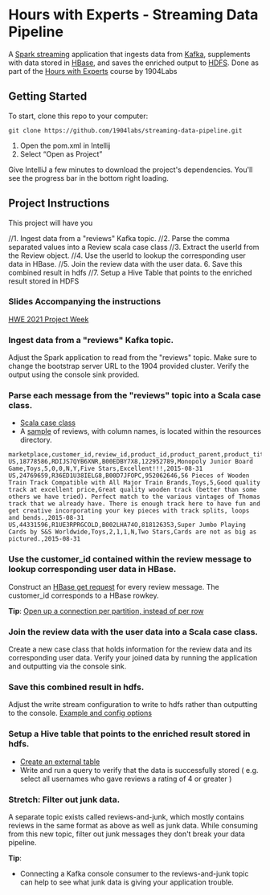 # Hours with Experts - Streaming Data Pipeline

A [Spark streaming](https://spark.apache.org/docs/latest/) application that ingests data
from [Kafka](https://kafka.apache.org/), supplements with data stored in [HBase](https://hbase.apache.org/book.html),
and saves the enriched output to [HDFS](https://hadoop.apache.org/docs/r1.2.1/hdfs_design.html). Done as part of
the [Hours with Experts](https://1904labs.com/our-culture/community/hours-with-experts/) course by 1904Labs

## Getting Started

To start, clone this repo to your computer:

```
git clone https://github.com/1904labs/streaming-data-pipeline.git
```

1. Open the pom.xml in Intellij
2. Select “Open as Project”

Give IntelliJ a few minutes to download the project's dependencies. You'll see the progress bar in the bottom right
loading.

## Project Instructions

This project will have you

//1. Ingest data from a "reviews" Kafka topic.
//2. Parse the comma separated values into a Review scala case class
//3. Extract the userId from the Review object.
//4. Use the userId to lookup the corresponding user data in HBase.
//5. Join the review data with the user data.
6. Save this combined result in hdfs
//7. Setup a Hive Table that points to the enriched result stored in HDFS

### Slides Accompanying the instructions

[HWE 2021 Project Week](https://docs.google.com/presentation/d/1VYreCRMDD3F6a9Xn2pP13mYxUZN8TL4wZHpxSQaysz0/edit?usp=sharing "Week 6 Slides")

### Ingest data from a "reviews" Kafka topic.

Adjust the Spark application to read from the "reviews" topic. Make sure to change the bootstrap server URL to the 1904
provided cluster. Verify the output using the console sink provided.

### Parse each message from the "reviews" topic into a Scala case class.

- [Scala case class](https://docs.google.com/presentation/d/1cdcJQFleLNBTCyjc-Ah9pdUM2cAp3NcedRinknjdUjo/edit#slide=id.gca151140f3_0_139)
- A [sample](src/main/resources/reviews.csv) of reviews, with column names, is located within the resources directory.

```
marketplace,customer_id,review_id,product_id,product_parent,product_title,product_category,star_rating,helpful_votes,total_votes,vine,verified_purchase,review_headline,review_body,review_date
US,18778586,RDIJS7QYB6XNR,B00EDBY7X8,122952789,Monopoly Junior Board Game,Toys,5,0,0,N,Y,Five Stars,Excellent!!!,2015-08-31
US,24769659,R36ED1U38IELG8,B00D7JFOPC,952062646,56 Pieces of Wooden Train Track Compatible with All Major Train Brands,Toys,5,Good quality track at excellent price,Great quality wooden track (better than some others we have tried). Perfect match to the various vintages of Thomas track that we already have. There is enough track here to have fun and get creative incorporating your key pieces with track splits, loops and bends.,2015-08-31
US,44331596,R1UE3RPRGCOLD,B002LHA74O,818126353,Super Jumbo Playing Cards by S&S Worldwide,Toys,2,1,1,N,Two Stars,Cards are not as big as pictured.,2015-08-31
```

### Use the customer_id contained within the review message to lookup corresponding user data in HBase.

Construct
an [HBase get request](https://docs.google.com/presentation/d/1wPMeesO5DvceGm0BXhgaxFq6DUbtKPkg600lqHnlar0/edit#slide=id.gd2e67ee890_2_6)
for every review message. The customer_id corresponds to a HBase rowkey.

**Tip**:
[Open up a connection per partition, instead of per row](https://docs.google.com/presentation/d/1VYreCRMDD3F6a9Xn2pP13mYxUZN8TL4wZHpxSQaysz0/edit#slide=id.gcd61ac9710_0_10)

### Join the review data with the user data into a Scala case class.

Create a new case class that holds information for the review data and its corresponding user data. Verify your joined
data by running the application and outputting via the console sink.

### Save this combined result in hdfs.

Adjust the write stream configuration to write to hdfs rather than outputting to the console.
[Example and config options ](https://docs.google.com/presentation/d/1VYreCRMDD3F6a9Xn2pP13mYxUZN8TL4wZHpxSQaysz0/edit#slide=id.gcd61ac9710_0_31)

### Setup a Hive table that points to the enriched result stored in hdfs.

- [Create an external table](https://docs.google.com/presentation/d/1vstFy3dXS0tV88yYntIsvfVg8J0mvdCe9DJ3yIRb4c4/edit#slide=id.g829663288b_0_318)
- Write and run a query to verify that the data is successfully stored ( e.g. select all usernames who gave reviews a
  rating of 4 or greater )

### Stretch: Filter out junk data.

A separate topic exists called reviews-and-junk, which mostly contains reviews in the same format as above as well as
junk data. While consuming from this new topic, filter out junk messages they don't break your data pipeline.

**Tip**:

- Connecting a Kafka console consumer to the reviews-and-junk topic can help to see what junk data is giving your
  application trouble.
  